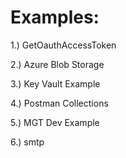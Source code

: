 # Examples: 

1.) GetOauthAccessToken

2.) Azure Blob Storage

3.) Key Vault Example

4.) Postman Collections

5.) MGT Dev Example

6.) smtp

